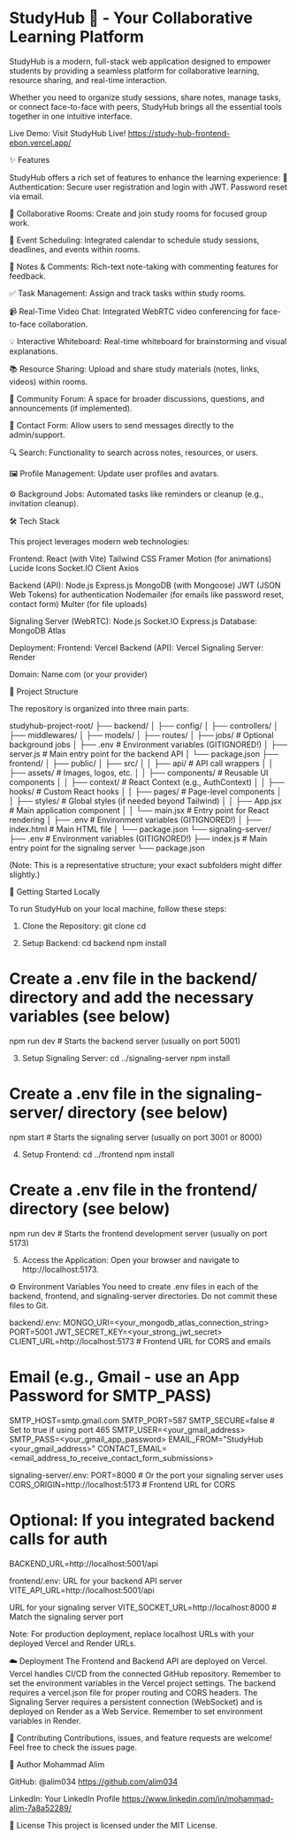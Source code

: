 # StudyHub 🚀 - Your Collaborative Learning Platform


StudyHub is a modern, full-stack web application designed to empower students by providing a seamless platform for collaborative learning, resource sharing, and real-time interaction.

Whether you need to organize study sessions, share notes, manage tasks, or connect face-to-face with peers, StudyHub brings all the essential tools together in one intuitive interface.

Live Demo: Visit StudyHub Live! https://study-hub-frontend-ebon.vercel.app/

✨ Features

StudyHub offers a rich set of features to enhance the learning experience:
👤 Authentication: Secure user registration and login with JWT. Password reset via email.

🤝 Collaborative Rooms: Create and join study rooms for focused group work.

📅 Event Scheduling: Integrated calendar to schedule study sessions, deadlines, and events within rooms.

📝 Notes & Comments: Rich-text note-taking with commenting features for feedback.

✅ Task Management: Assign and track tasks within study rooms.

📹 Real-Time Video Chat: Integrated WebRTC video conferencing for face-to-face collaboration.

💡 Interactive Whiteboard: Real-time whiteboard for brainstorming and visual explanations.

📚 Resource Sharing: Upload and share study materials (notes, links, videos) within rooms.

💬 Community Forum: A space for broader discussions, questions, and announcements (if implemented).

📧 Contact Form: Allow users to send messages directly to the admin/support.

🔍 Search: Functionality to search across notes, resources, or users.

🖼️ Profile Management: Update user profiles and avatars.

⚙️ Background Jobs: Automated tasks like reminders or cleanup (e.g., invitation cleanup).


🛠️ Tech Stack

This project leverages modern web technologies:

Frontend:
React (with Vite)
Tailwind CSS
Framer Motion (for animations)
Lucide Icons
Socket.IO Client
Axios

Backend (API):
Node.js
Express.js
MongoDB (with Mongoose)
JWT (JSON Web Tokens) for authentication
Nodemailer (for emails like password reset, contact form)
Multer (for file uploads)

Signaling Server (WebRTC):
Node.js
Socket.IO
Express.js
Database:
MongoDB Atlas

Deployment:
Frontend: Vercel
Backend (API): Vercel
Signaling Server: Render

Domain: Name.com (or your provider)

📁 Project Structure

The repository is organized into three main parts:

studyhub-project-root/
├── backend/
│   ├── config/
│   ├── controllers/
│   ├── middlewares/
│   ├── models/
│   ├── routes/
│   ├── jobs/           # Optional background jobs
│   ├── .env            # Environment variables (GITIGNORED!)
│   ├── server.js       # Main entry point for the backend API
│   └── package.json
├── frontend/
│   ├── public/
│   ├── src/
│   │   ├── api/        # API call wrappers
│   │   ├── assets/     # Images, logos, etc.
│   │   ├── components/ # Reusable UI components
│   │   ├── context/    # React Context (e.g., AuthContext)
│   │   ├── hooks/      # Custom React hooks
│   │   ├── pages/      # Page-level components
│   │   ├── styles/     # Global styles (if needed beyond Tailwind)
│   │   ├── App.jsx     # Main application component
│   │   └── main.jsx    # Entry point for React rendering
│   ├── .env            # Environment variables (GITIGNORED!)
│   ├── index.html      # Main HTML file
│   └── package.json
└── signaling-server/
    ├── .env            # Environment variables (GITIGNORED!)
    ├── index.js        # Main entry point for the signaling server
    └── package.json


(Note: This is a representative structure; your exact subfolders might differ slightly.)



🚀 Getting Started Locally

To run StudyHub on your local machine, follow these steps:
1. Clone the Repository:
git clone <your-repository-url>
cd <repository-folder>

2. Setup Backend:
cd backend
npm install

# Create a .env file in the backend/ directory and add the necessary variables (see below)
npm run dev # Starts the backend server (usually on port 5001)


3. Setup Signaling Server:
cd ../signaling-server
npm install

# Create a .env file in the signaling-server/ directory (see below)
npm start # Starts the signaling server (usually on port 3001 or 8000)


4. Setup Frontend:
cd ../frontend
npm install

# Create a .env file in the frontend/ directory (see below)
npm run dev # Starts the frontend development server (usually on port 5173)


5. Access the Application:
Open your browser and navigate to http://localhost:5173.

⚙️ Environment Variables
You need to create .env files in each of the backend, frontend, and signaling-server directories. Do not commit these files to Git.

backend/.env:
MONGO_URI=<your_mongodb_atlas_connection_string>
PORT=5001
JWT_SECRET_KEY=<your_strong_jwt_secret>
CLIENT_URL=http://localhost:5173 # Frontend URL for CORS and emails

# Email (e.g., Gmail - use an App Password for SMTP_PASS)
SMTP_HOST=smtp.gmail.com
SMTP_PORT=587
SMTP_SECURE=false # Set to true if using port 465
SMTP_USER=<your_gmail_address>
SMTP_PASS=<your_gmail_app_password>
EMAIL_FROM="StudyHub <your_gmail_address>"
CONTACT_EMAIL=<email_address_to_receive_contact_form_submissions>


signaling-server/.env:
PORT=8000 # Or the port your signaling server uses
CORS_ORIGIN=http://localhost:5173 # Frontend URL for CORS

# Optional: If you integrated backend calls for auth
BACKEND_URL=http://localhost:5001/api

frontend/.env:
URL for your backend API server
VITE_API_URL=http://localhost:5001/api

URL for your signaling server
VITE_SOCKET_URL=http://localhost:8000 # Match the signaling server port


Note: For production deployment, replace localhost URLs with your deployed Vercel and Render URLs.

☁️ Deployment
The Frontend and Backend API are deployed on Vercel. Vercel handles CI/CD from the connected GitHub repository. Remember to set the environment variables in the Vercel project settings. The backend requires a vercel.json file for proper routing and CORS headers.
The Signaling Server requires a persistent connection (WebSocket) and is deployed on Render as a Web Service. Remember to set environment variables in Render.

🤝 Contributing
Contributions, issues, and feature requests are welcome! Feel free to check the issues page.

👤 Author
Mohammad Alim 

GitHub: @alim034  https://github.com/alim034

LinkedIn: Your LinkedIn Profile https://www.linkedin.com/in/mohammad-alim-7a8a52289/

📜 License
This project is licensed under the MIT License. 
